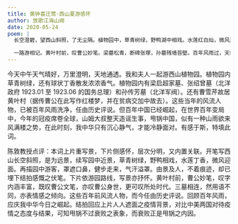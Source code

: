 ```yaml
---
title: 黄钟喜迁莺·西山夏游感怀
author: 放歌江海山阙
date: 2020-05-24
poem: |
  长空澄碧，望西山斜照，了无尘隔。植物园中，草青树绿，野鸭湖中相戏。水莲红白灿，微风送，丁香香气。观游客，是人人面罩，气汗罩溢。

  一路游相记。黄叶村前，叹曹公妙笔。梁墓松青，断碑张塚，孙墓残墙苔壁。百年风雨过，天地转、中华雄起。须稳住，乱世临、心沉策利！
---
```


今天中午天气晴好，万里澄明，天地通透。我和夫人一起游西山植物园。植物园内草青树绿，还有球状丁香散发浓浓香气。植物园内有梁启超家墓、张绍曾墓（北洋政府 1923.01 至 1923.06 的国务总理）和孙传芳墓（北洋军阀）。还有曹雪芹故居黄叶村（据传曹公在此写作红楼梦，并在贫病交加中故去）。这些当年的风流人物，已被百年风雨洗净，任由历史评说。但百年中国已经崛起，在世界百年变局中，今年的冠疫席卷全球，山姆大叔整天造谣生事，甩锅中国，似有一种山雨欲来风满楼之势，在此时刻，我中华只有沉心静气，才能冷静面对。有感于斯，特填此词。

陈敦教授点评：本词上片重写景，下片侧感怀，层次分明，又内置关联。开笔写西山长空斜照，是为远景，续写园中近景，草青树绿，野鸭相戏，水莲丁香，微风迎面。再描园中游客，罩遮口鼻，健步走来，气汗溢罩。由景及人，不着痕迹，却已埋下结拍感慨之伏笔。下片依游园路线，写景亦抒怀。黄叶村前，曹公妙笔，叹字内涵丰富，既叹曹公文笔，亦叹曹公身世，更可叹所处时代。三墓相连，然用语不同，亦表情感之倾向。这些百年前风流人物，而今任由历史评说。回顾百年风雨，应庆我中华今日之崛起。结拍回应上片人人遮面之疫情背景，对比中美两国对待疫情之态度与结果，可知甩锅不过衰败之表象，而衰败正是甩锅之内因。
